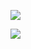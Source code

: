 ![](https://youpaiyun.zongqilive.cn/image/20200424175826.png)

![](https://youpaiyun.zongqilive.cn/image/20200424175838.png)

